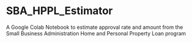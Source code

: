 # SBA_HPPL_Estimator
A Google Colab Notebook to estimate approval rate and amount from the Small Business Administration Home and Personal Property Loan program
